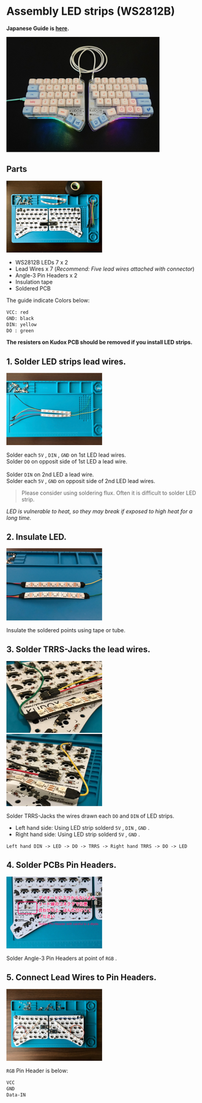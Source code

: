 # Assembly LED strips (WS2812B)

**Japanese Guide is [here](LED.ja.md).**

<div>
<img src="../../img/kudox-rev3-led.jpg" alt="kudox led image" width="400"/>
</div>

## Parts

<div>
<img src="../../img/led-parts.jpg" alt="led parts" width="250"/>
</div>

- WS2812B LEDs 7 x 2
- Lead Wires x 7 (*Recommend: Five lead wires attached with connector*)
- Angle-3 Pin Headers x 2
- Insulation tape
- Soldered PCB

The guide indicate Colors below:
```
VCC: red
GND: black
DIN: yellow
DO : green
```

**The resisters on Kudox PCB should be removed if you install LED strips.**

## 1. Solder LED strips lead wires.

<div><img src="../../img/led-soldered.jpg" alt="led soldered" width="250"/></div>

Solder each `5V` , `DIN` , `GND` on 1st LED lead wires.  
Solder `DO` on opposit side of 1st LED a lead wire.  
<br/>
Solder `DIN` on 2nd LED a lead wire.  
Solder each `5V` , `GND` on opposit side of 2nd LED lead wires.  

> Please consider using soldering flux. Often it is difficult to solder LED strip.

*LED is vulnerable to heat, so they may break if exposed to high heat for a long time.*  

## 2. Insulate LED.

<div><img src="../../img/led-insulation.jpg" alt="led insulation" width="250"/></div>

Insulate the soldered points using tape or tube.  

## 3. Solder TRRS-Jacks the lead wires.

<div><img src="../../img/led-left.jpg" alt="led wired" width="250"/>&nbsp;&nbsp;<img src="../../img/led-right.jpg" alt="led wired" width="250"/></div>

Solder TRRS-Jacks the wires drawn each `DO` and `DIN` of LED strips.

- Left hand side: Using LED strip solderd `5V` , `DIN` , `GND` .
- Right hand side: Using LED strip solderd `5V` , `GND` .

```
Left hand DIN -> LED -> DO -> TRRS -> Right hand TRRS -> DO -> LED
```

## 4. Solder PCBs Pin Headers.

<div><img src="../../img/led-pin-header.jpg" alt="led pin header" width="250"/></div>

Solder Angle-3 Pin Headers at point of `RGB` .  

## 5. Connect Lead Wires to Pin Headers.

<div><img src="../../img/led-wired-rev3.jpg" alt="led wired" width="250"/></div>

`RGB` Pin Header is below:

```
VCC
GND
Data-IN
```

